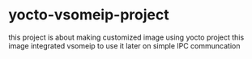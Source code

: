 # yocto-vsomeip-project
this project is about making customized image using yocto project this image integrated vsomeip to use it later on simple IPC communcation 
